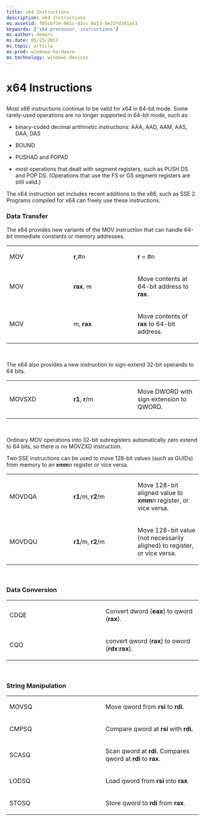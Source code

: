 ```yaml
---
title: x64 Instructions
description: x64 Instructions
ms.assetid: f05cbf3e-001c-43cc-8a53-0e22fd161a53
keywords: ["x64 processor, instructions"]
ms.author: domars
ms.date: 05/23/2017
ms.topic: article
ms.prod: windows-hardware
ms.technology: windows-devices
---
```


# x64 Instructions


## <span id="ddk_x64_instructions_dbg"></span><span id="DDK_X64_INSTRUCTIONS_DBG"></span>


Most x86 instructions continue to be valid for x64 in 64-bit mode. Some rarely-used operations are no longer supported in 64-bit mode, such as:

-   binary-coded decimal arithmetic instructions: AAA, AAD, AAM, AAS, DAA, DAS

-   BOUND

-   PUSHAD and POPAD

-   most operations that dealt with segment registers, such as PUSH DS and POP DS. (Operations that use the FS or GS segment registers are still valid.)

The x64 instruction set includes recent additions to the x86, such as SSE 2. Programs compiled for x64 can freely use these instructions.

### <span id="Data_Transfer"></span><span id="data_transfer"></span><span id="DATA_TRANSFER"></span>Data Transfer

The x64 provides new variants of the MOV instruction that can handle 64-bit immediate constants or memory addresses.

<table>
<colgroup>
<col width="33%" />
<col width="33%" />
<col width="33%" />
</colgroup>
<tbody>
<tr class="odd">
<td align="left"><p>MOV</p></td>
<td align="left"><p><strong>r</strong>,#n</p></td>
<td align="left"><p><strong>r</strong> = #n</p></td>
</tr>
<tr class="even">
<td align="left"><p>MOV</p></td>
<td align="left"><p><strong>rax</strong>, m</p></td>
<td align="left"><p>Move contents at 64-bit address to <strong>rax</strong>.</p></td>
</tr>
<tr class="odd">
<td align="left"><p>MOV</p></td>
<td align="left"><p>m, <strong>rax</strong></p></td>
<td align="left"><p>Move contents of <strong>rax</strong> to 64-bit address.</p></td>
</tr>
</tbody>
</table>

 

The x64 also provides a new instruction to sign-extend 32-bit operands to 64 bits.

<table>
<colgroup>
<col width="33%" />
<col width="33%" />
<col width="33%" />
</colgroup>
<tbody>
<tr class="odd">
<td align="left"><p>MOVSXD</p></td>
<td align="left"><p><strong>r1</strong>, <strong>r</strong>/m</p></td>
<td align="left"><p>Move DWORD with sign extension to QWORD.</p></td>
</tr>
</tbody>
</table>

 

Ordinary MOV operations into 32-bit subregisters automatically zero extend to 64 bits, so there is no MOVZXD instruction.

Two SSE instructions can be used to move 128-bit values (such as GUIDs) from memory to an **xmm***n* register or vice versa.

<table>
<colgroup>
<col width="33%" />
<col width="33%" />
<col width="33%" />
</colgroup>
<tbody>
<tr class="odd">
<td align="left"><p>MOVDQA</p></td>
<td align="left"><p><strong>r1</strong>/m, <strong>r2</strong>/m</p></td>
<td align="left"><p>Move 128-bit aligned value to <strong>xmm</strong><em>n</em> register, or vice versa.</p></td>
</tr>
<tr class="even">
<td align="left"><p>MOVDQU</p></td>
<td align="left"><p><strong>r1</strong>/m, <strong>r2</strong>/m</p></td>
<td align="left"><p>Move 128-bit value (not necessarily aligned) to register, or vice versa.</p></td>
</tr>
</tbody>
</table>

 

### <span id="Data_Conversion"></span><span id="data_conversion"></span><span id="DATA_CONVERSION"></span>Data Conversion

<table>
<colgroup>
<col width="50%" />
<col width="50%" />
</colgroup>
<tbody>
<tr class="odd">
<td align="left"><p>CDQE</p></td>
<td align="left"><p>Convert dword (<strong>eax</strong>) to qword (<strong>rax</strong>).</p></td>
</tr>
<tr class="even">
<td align="left"><p>CQO</p></td>
<td align="left"><p>convert qword (<strong>rax</strong>) to oword (<strong>rdx</strong>:<strong>rax</strong>).</p></td>
</tr>
</tbody>
</table>

 

### <span id="String_Manipulation"></span><span id="string_manipulation"></span><span id="STRING_MANIPULATION"></span>String Manipulation

<table>
<colgroup>
<col width="50%" />
<col width="50%" />
</colgroup>
<tbody>
<tr class="odd">
<td align="left"><p>MOVSQ</p></td>
<td align="left"><p>Move qword from <strong>rsi</strong> to <strong>rdi.</strong></p></td>
</tr>
<tr class="even">
<td align="left"><p>CMPSQ</p></td>
<td align="left"><p>Compare qword at <strong>rsi</strong> with <strong>rdi.</strong></p></td>
</tr>
<tr class="odd">
<td align="left"><p>SCASQ</p></td>
<td align="left"><p>Scan qword at <strong>rdi</strong>. Compares qword at <strong>rdi</strong> to <strong>rax</strong>.</p></td>
</tr>
<tr class="even">
<td align="left"><p>LODSQ</p></td>
<td align="left"><p>Load qword from <strong>rsi</strong> into <strong>rax</strong><em>.</em></p></td>
</tr>
<tr class="odd">
<td align="left"><p>STOSQ</p></td>
<td align="left"><p>Store qword to <strong>rdi</strong> from <strong>rax</strong><em>.</em></p></td>
</tr>
</tbody>
</table>

 

 

 





